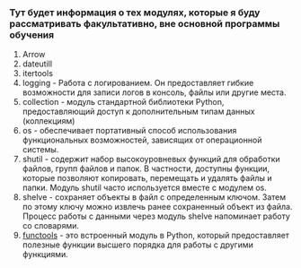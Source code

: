 ### Тут будет информация о тех модулях, которые я буду рассматривать факультативно, вне основной программы обучения

1) Arrow
2) dateutill
3) itertools
4) logging - Работа с логированием. Он предоставляет гибкие возможности для записи логов в консоль, файлы или другие места.
5) collection - модуль стандартной библиотеки Python, предоставляющий доступ к дополнительным типам данных (коллекциям)
6) os - обеспечивает портативный способ использования функциональных возможностей, зависящих от операционной системы.
7) shutil - содержит набор высокоуровневых функций для обработки файлов, групп файлов и папок. В частности, доступны функции, которые позволяют копировать, перемещать и удалять файлы и папки. Модуль shutil часто используется вместе с модулем os.
8) shelve - сохраняет объекты в файл с определенным ключом. Затем по этому ключу можно извлечь ранее сохраненный объект из файла. Процесс работы с данными через модуль shelve напоминает работу со словарями.
9) [functools](https://github.com/Skif3195/Python-Learning/blob/Guides/Python%20Core/Модуль%20functools.md) - это встроенный модуль в Python, который предоставляет полезные функции высшего порядка для работы с другими функциями. 
